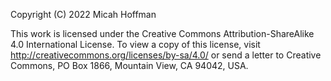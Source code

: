 Copyright (C) 2022 Micah Hoffman

This work is licensed under the Creative Commons Attribution-ShareAlike 4.0 International License. 
To view a copy of this license, visit http://creativecommons.org/licenses/by-sa/4.0/ or send a letter to Creative Commons, 
PO Box 1866, Mountain View, CA 94042, USA.

